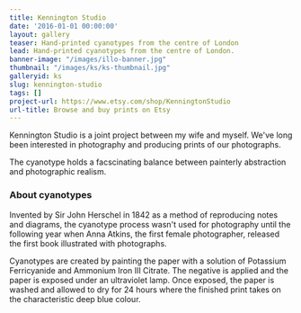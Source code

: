 ```yaml
---
title: Kennington Studio
date: '2016-01-01 00:00:00'
layout: gallery
teaser: Hand-printed cyanotypes from the centre of London
lead: Hand-printed cyanotypes from the centre of London.
banner-image: "/images/illo-banner.jpg"
thumbnail: "/images/ks/ks-thumbnail.jpg"
galleryid: ks
slug: kennington-studio
tags: []
project-url: https://www.etsy.com/shop/KenningtonStudio
url-title: Browse and buy prints on Etsy
---
```


Kennington Studio is a joint project between my wife and myself. We've long been interested in photography and producing prints of our photographs. 

The cyanotype holds a facscinating balance between painterly abstraction and photographic realism.

### About cyanotypes

Invented by Sir John Herschel in 1842 as a method of reproducing notes and diagrams, the cyanotype process wasn't used for photography until the following year when Anna Atkins, the first female photographer, released the first book illustrated with photographs.

Cyanotypes are created by painting the paper with a solution of Potassium Ferricyanide and Ammonium Iron III Citrate. The negative is applied and the paper is exposed under an ultraviolet lamp. Once exposed, the paper is washed and allowed to dry for 24 hours where the finished print takes on the characteristic deep blue colour.

